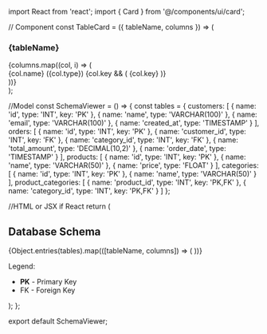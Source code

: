 import React from 'react';
import { Card } from '@/components/ui/card';

// Component
const TableCard = ({ tableName, columns }) => (

  <div className="border rounded-lg p-4 bg-white shadow-sm w-64">
    <h3 className="font-bold text-lg border-b pb-2 mb-2">{tableName}</h3>
    <div className="space-y-1">
      {columns.map((col, i) => (
        <div key={i} className="flex items-center text-sm">
          <span className={`${col.key === 'PK' ? 'font-bold' : ''} ${col.key === 'FK' ? 'text-blue-600' : ''}`}>
            {col.name}
          </span>
          <span className="text-gray-500 ml-2">({col.type})</span>
          {col.key && (
            <span className="ml-2 text-xs px-1 rounded bg-gray-100">
              {col.key}
            </span>
          )}
        </div>
      ))}
    </div>
  </div>
);

//Model
const SchemaViewer = () => {
const tables = {
customers: [
{ name: 'id', type: 'INT', key: 'PK' },
{ name: 'name', type: 'VARCHAR(100)' },
{ name: 'email', type: 'VARCHAR(100)' },
{ name: 'created_at', type: 'TIMESTAMP' }
],
orders: [
{ name: 'id', type: 'INT', key: 'PK' },
{ name: 'customer_id', type: 'INT', key: 'FK' },
{ name: 'category_id', type: 'INT', key: 'FK' },
{ name: 'total_amount', type: 'DECIMAL(10,2)' },
{ name: 'order_date', type: 'TIMESTAMP' }
],
products: [
{ name: 'id', type: 'INT', key: 'PK' },
{ name: 'name', type: 'VARCHAR(50)' },
{ name: 'price', type: 'FLOAT' }
],
categories: [
{ name: 'id', type: 'INT', key: 'PK' },
{ name: 'name', type: 'VARCHAR(50)' }
],
product_categories: [
{ name: 'product_id', type: 'INT', key: 'PK,FK' },
{ name: 'category_id', type: 'INT', key: 'PK,FK' }
]
};

//HTML or JSX if React
return (
<Card className="p-6 bg-gray-50">
<h2 className="text-2xl font-bold mb-6">Database Schema</h2>
<div className="flex flex-wrap gap-6">
{Object.entries(tables).map(([tableName, columns]) => (
<TableCard key={tableName} tableName={tableName} columns={columns} />
))}
</div>
<div className="mt-6 text-sm text-gray-600">
<p>Legend:</p>
<ul className="list-disc ml-4">
<li><strong>PK</strong> - Primary Key</li>
<li><span className="text-blue-600">FK</span> - Foreign Key</li>
</ul>
</div>
</Card>
);
};

export default SchemaViewer;
